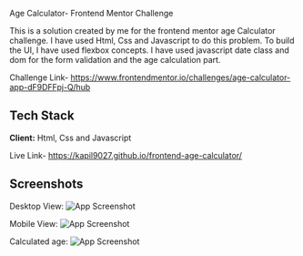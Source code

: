 Age Calculator- Frontend Mentor Challenge

This is a solution created by me for the frontend mentor age Calculator challenge. I have used Html, Css and Javascript to do this problem. To build the UI, I have used flexbox concepts. I have used javascript date class and dom for the form validation and the age calculation part.

Challenge Link- https://www.frontendmentor.io/challenges/age-calculator-app-dF9DFFpj-Q/hub



## Tech Stack

**Client:** Html, Css and Javascript

Live Link- https://kapil9027.github.io/frontend-age-calculator/

## Screenshots

Desktop View:
![App Screenshot](https://user-images.githubusercontent.com/76560065/233800271-e2bd5b4b-a4bb-4b66-ab31-d318249a7601.png)

Mobile View:
![App Screenshot](https://user-images.githubusercontent.com/76560065/233800369-23dfcad7-63f7-453f-973b-8f605e4fc280.png)

Calculated age:
![App Screenshot](https://user-images.githubusercontent.com/76560065/233800460-04992fca-239a-46a6-9756-da3f51d2a092.png)

